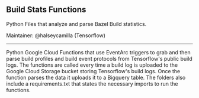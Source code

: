 ## Build Stats Functions

Python Files that analyze and parse Bazel Build statistics.

Maintainer: @halseycamilla (Tensorflow)

* * *

Python Google Cloud Functions that use EventArc triggers to grab and then parse build profiles and build event protocols from Tensorflow's public build logs. The functions are called every time a build log is uploaded to the Google Cloud Storage bucket storing Tensorflow's build logs. Once the function parses the data it uploads it to a Bigquery table. The folders also include a requirements.txt that states the necessary imports to run the functions.
